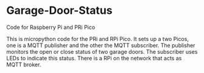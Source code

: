 # Garage-Door-Status
Code for Raspberry Pi and PRi Pico

This is micropython code for the PRi and RPi Pico. It sets up a two Picos, one is a MQTT publisher and the other the MQTT subscriber. The publisher monitors the open or close status of two garage doors. The subscriber uses LEDs to indicate this status. There is a RPi on the network that acts as MQTT broker.
